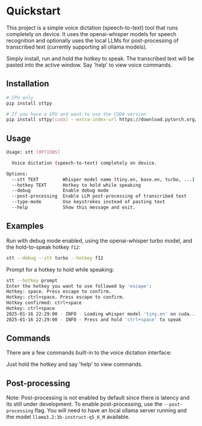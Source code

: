 # Quickstart

This project is a simple voice dictation (speech-to-text) tool that runs completely on device. It uses the openai-whisper models for speech recognition and optionally uses the local LLMs for post-processing of transcribed text (currently supporting all ollama models).

Simply install, run and hold the hotkey to speak. The transcribed text will be pasted into the active window. Say 'help' to view voice commands.

## Installation

```sh
# CPU only
pip install sttpy

# If you have a GPU and want to use the CUDA version
pip install sttpy[cuda] --extra-index-url https://download.pytorch.org/whl/cu124
```

## Usage

```sh
Usage: stt [OPTIONS]

  Voice dictation (speech-to-text) completely on device.

Options:
  --stt TEXT         Whisper model name (tiny.en, base.en, turbo, ...)
  --hotkey TEXT      Hotkey to hold while speaking
  --debug            Enable debug mode
  --post-processing  Enable LLM post-processing of transcribed text
  --type-mode        Use keystrokes instead of pasting text
  --help             Show this message and exit.
```

## Examples

Run with debug mode enabled, using the openai-whisper turbo model, and the hold-to-speak hotkey `f12`:
```sh
stt --debug --stt turbo --hotkey f12
```

Prompt for a hotkey to hold while speaking:

```sh
stt --hotkey prompt
Enter the hotkey you want to use followed by 'escape':
Hotkey: space. Press escape to confirm.
Hotkey: ctrl+space. Press escape to confirm.
Hotkey confirmed: ctrl+space
Hotkey: ctrl+space
2025-01-16 22:29:00 - INFO - Loading whisper model 'tiny.en' on cuda...
2025-01-16 22:29:00 - INFO - Press and hold 'ctrl+space' to speak
```

## Commands

There are a few commands built-in to the voice dictation interface:

Just hold the hotkey and say 'help' to view commands.

## Post-processing

Note: Post-processing is not enabled by default since there is latency and its still under development. To enable post-processing, use the `--post-processing` flag. You will need to have an local ollama server running and the model `llama3.2:3b-instruct-q5_K_M` available. 